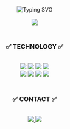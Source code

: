 <div align="center">
<img src="https://readme-typing-svg.demolab.com?font=Fira+Code&pause=1000&color=00EE2D&center=true&vCenter=true&width=435&separator=%3C&lines=console.log(%22Hello%2C+world!%22);" alt="Typing SVG" />
</div>

<br>

<div align="center">
<img src="https://github-readme-stats.vercel.app/api?username=DanteSnow&show_icons=true&theme=radical" />
</div>

<br>

## <h3 align="center">✅ TECHNOLOGY ✅</h3>

<br>

<div align="center">
<img src="https://ziadoua.github.io/m3-Markdown-Badges/badges/HTML/html1.svg" />
<img src="https://ziadoua.github.io/m3-Markdown-Badges/badges/CSS/css1.svg" />
<img src="https://ziadoua.github.io/m3-Markdown-Badges/badges/Javascript/javascript3.svg" />
<img src="https://ziadoua.github.io/m3-Markdown-Badges/badges/TypeScript/typescript1.svg" />
</div>

<div align="center">
<img src="https://ziadoua.github.io/m3-Markdown-Badges/badges/React/react2.svg" />
<img src="https://ziadoua.github.io/m3-Markdown-Badges/badges/NextJS/nextjs1.svg" />
<img src="https://ziadoua.github.io/m3-Markdown-Badges/badges/TailwindCSS/tailwindcss2.svg" />
<img src="https://ziadoua.github.io/m3-Markdown-Badges/badges/styled-components/styled-components2.svg" />
</div>

<br>

## <h3 align="center">✅ CONTACT ✅</h3>

<br>

<div align="center">
<a href="https://velog.io/@clydehan">
<img src="https://img.shields.io/badge/Velog-1EBC8F?style=for-the-badge&logo=velog&logoColor=white" />
</a>

<a href="mailto:clydehan0401@gmail.com">
<img src="https://img.shields.io/badge/gmail-D14836?style=for-the-badge&logo=gmail&logoColor=white"/>
</a>
</div>
